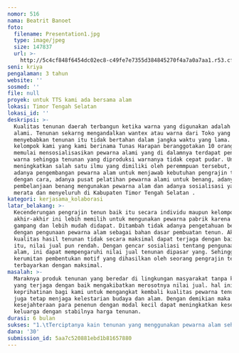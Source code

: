 ```yaml
---
nomor: 516
nama: Beatrit Banoet
foto:
  filename: Presentation1.jpg
  type: image/jpeg
  size: 147837
  url: >-
    http://5c4cf848f6454dc02ec8-c49fe7e7355d384845270f4a7a0a7aa1.r53.cf2.rackcdn.com/4565e3fa-7022-4784-9d20-4c37f4e8b831/Presentation1.jpg
seni: kriya
pengalaman: 3 tahun
website: ''
sosmed: ''
file: null
proyek: untuk TTS kami ada bersama alam
lokasi: Timor Tengah Selatan
lokasi_id: ''
deskripsi: >-
  Kualitas tenunan daerah terbangun ketika warna yang digunakan adalah warna
  alami. Tenunan sekarng mengandalkan wantex atau warna dari Toko yang
  menyebabkan tenunan itu tidak bertahan dalam jangka waktu yang lama. Sehingga
  kelompok kami yang kami berinama Tunas Harapan beranggotakan 10 orang sudah
  memulai mensosialisasikan pewarna alami yang di dalamnya terdapat pengikat
  warna sehingga tenunan yang diproduksi warnanya tidak cepat pudar. Untuk
  meningkatkan salah satu ilmu yang dimiliki oleh peremmpuan tersebut, perlu
  adanya pengembangan pewarna alam untuk menjawab kebutuhan pengrajin tenun
  dengan cara, adanya pusat pelatihan pewarna alami untuk benang, adanya pusat
  pembelanjaan benang mengunakan pewarna alam dan adanya sosialisasi yang secara
  merata dan menyeluruh di Kabupaten Timor Tengah Selatan . 
kategori: kerjasama_kolaborasi
latar_belakang: >-
  Kecenderungan pengrajin tenun baik itu secara individu maupun kelompok
  akhir-akhir ini lebih memilih untuk mengunakan pewarna pabrik karena lebih
  gampang dan lebih mudah didapat. Ditambah tidak adanya pengetahuan berkaitan
  dengan pengunaan pewarna alam sebagai bahan dasar pembuatan tenun. Akibatnya
  kualitas hasil tenunan tidak secara maksimal dapat terjaga dengan baik. Selain
  itu, nilai jual pun rendah. Dengan gencar sosialiasi tentang pengunaan pewarna
  alam, ini dapat mempengaruhi nilai jual tenunan dipasar yang. Sehingga tingkat
  kerumitan pembentukan motif yang dihasilkan oleh seorang pengrajin tenun dapat
  terbayarkan dengan maksimal. 
masalah: >-
  Maraknya produk tenunan yang beredar di lingkungan masyarakat tanpa kualitas
  yang terjaga dengan baik mengakibatkan merosotnya nilai jual. hal ini menjadi
  keprihatinan bagi kami untuk mengangkat kembali kualitas pewarna tenunan dan
  juga tetap menjaga kelestarian budaya dan alam. Dengan demikian maka
  kesejahteraan para penenun dengan modal kecil dapat meningkatkan kesejahteraan
  keluarga dengan stabilnya harga tenunan.
durasi: 6 bulan
sukses: "1.\tTerciptanya kain tenunan yang menggunakan pewarna alam sehingga kualitas dan karakter tenunan dapat terjaga.\r\n2.\tTerjaganya pelestarian dan pemanfaatan hasil bumi sebagai bahan dasar pewarna pada kain tenunan\r\n3.\tMemberdayakan bahan dasar pewarna alam sebagai alat ukur untuk melestarikan budaya tenun ikat.\r\n4.\tMeningkatkan pengetahuan akan bahan pewarna alam \r\n5.\tPelestarian warisan leluhur  akan pemanfaatan bhan-bahan alam.\r\n"
dana: '30'
submission_id: 5aa7c520881ebd1b81657880
---
```

